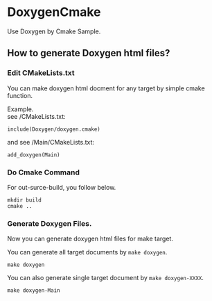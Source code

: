 # DoxygenCmake
Use Doxygen by Cmake Sample.

## How to generate Doxygen html files?

### Edit CMakeLists.txt
You can make doxygen html docment for any target by simple cmake function.  

Example.  
see /CMakeLists.txt:  
```
include(Doxygen/doxygen.cmake)
```
and see /Main/CMakeLists.txt:
```
add_doxygen(Main)
```

### Do Cmake Command
For out-surce-build, you follow below.
```
mkdir build
cmake ..
```

### Generate Doxygen Files.
Now you can generate doxygen html files for make target.

You can generate all target documents by `make doxygen`.
```
make doxygen
```

You can also generate single target document by `make doxygen-XXXX`.

```
make doxygen-Main
```

